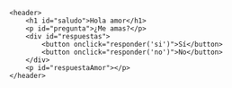 
<html lang="es">
<head>
    <meta charset="UTF-8">
    <meta name="viewport" content="width=device-width, initial-scale=1.0">
    <title>Mi Página de GitHub</title>
    <link rel="stylesheet" href="style.css">
</head>
<body>

    <header>
        <h1 id="saludo">Hola amor</h1>
        <p id="pregunta">¿Me amas?</p>
        <div id="respuestas">
            <button onclick="responder('si')">Sí</button>
            <button onclick="responder('no')">No</button>
        </div>
        <p id="respuestaAmor"></p>
    </header>

